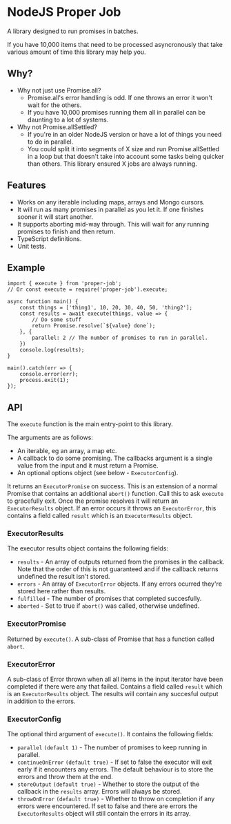 # NodeJS Proper Job

A library designed to run promises in batches.

If you have 10,000 items that need to be processed asyncronously that take various amount of time this library may help you.

## Why?

- Why not just use Promise.all?
  - Promise.all's error handling is odd. If one throws an error it won't wait for the others.
  - If you have 10,000 promises running them all in parallel can be daunting to a lot of systems.
- Why not Promise.allSettled?
  - If you're in an older NodeJS version or have a lot of things you need to do in parallel.
  - You could split it into segments of X size and run Promise.allSettled in a loop but that doesn't
    take into account some tasks being quicker than others. This library ensured X jobs are always running.

## Features

- Works on any iterable including maps, arrays and Mongo cursors.
- It will run as many promises in parallel as you let it. If one finishes sooner it will start another.
- It supports aborting mid-way through. This will wait for any running promises to finish and then return.
- TypeScript definitions.
- Unit tests.

## Example

```
import { execute } from 'proper-job';
// Or const execute = require('proper-job').execute;

async function main() {
    const things = ['thing1', 10, 20, 30, 40, 50, 'thing2'];
    const results = await execute(things, value => {
        // Do some stuff
        return Promise.resolve(`${value} done`);
    }, {
        parallel: 2 // The number of promises to run in parallel.
    })
    console.log(results);
}

main().catch(err => {
    console.error(err);
    process.exit(1);
});
```

## API

The `execute` function is the main entry-point to this library.

The arguments are as follows:

- An iterable, eg an array, a map etc.
- A callback to do some promising. The callbacks argument is a single value from the input and it must return a Promise.
- An optional options object (see below - `ExecutorConfig`).

It returns an `ExecutorPromise` on success. This is an extension of a normal Promise that contains an additional `abort()` function. Call this to ask `execute` to gracefully exit. Once the promise resolves it will return an `ExecutorResults` object. If an error occurs it throws an `ExecutorError`, this contains a field called `result` which is an `ExecutorResults` object.

### ExecutorResults

The executor results object contains the following fields:

- `results` - An array of outputs returned from the promises in the callback. Note that the order of this is not guaranteed and if the callback returns undefined the result isn't stored.
- `errors` - An array of `ExecutorError` objects. If any errors ocurred they're stored here rather than results.
- `fulfilled` - The number of promises that completed succesfully.
- `aborted` - Set to true if `abort()` was called, otherwise undefined.

### ExecutorPromise

Returned by `execute()`. A sub-class of Promise that has a function called `abort`.

### ExecutorError

A sub-class of Error thrown when all all items in the input iterator have been completed if there were any that failed. Contains a field called `result` which is an `ExecutorResults` object. The results will contain any succesful output in addition to the errors.

### ExecutorConfig

The optional third argument of `execute()`. It contains the following fields:

- `parallel` `(default 1)` - The number of promises to keep running in parallel.
- `continueOnError` `(default true)` - If set to false the executor will exit early if it encounters any errors.
  The default behaviour is to store the errors and throw them at the end.
- `storeOutput` `(default true)` - Whether to store the output of the callback in the `results` array. Errors will always be stored.
- `throwOnError` `(default true)` - Whether to throw on completion if any errors were encountered.
  If set to false and there are errors the `ExecutorResults` object will still contain the errors in its array.
